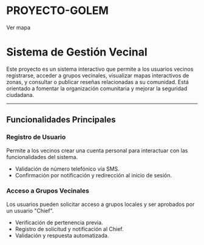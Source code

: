 # PROYECTO-GOLEM
Ver mapa
# Sistema de Gestión Vecinal

Este proyecto es un sistema interactivo que permite a los usuarios vecinos registrarse, acceder a grupos vecinales, visualizar mapas interactivos de zonas, y consultar o publicar reseñas relacionadas a su comunidad. Está orientado a fomentar la organización comunitaria y mejorar la seguridad ciudadana.

---

## Funcionalidades Principales
###  Registro de Usuario
Permite a los vecinos crear una cuenta personal para interactuar con las funcionalidades del sistema.

- Validación de número telefónico vía SMS.
- Confirmación por notificación y redirección al inicio de sesión.

###  Acceso a Grupos Vecinales
Los usuarios pueden solicitar acceso a grupos locales y ser aprobados por un usuario "Chief".

- Verificación de pertenencia previa.
- Registro de solicitud y notificación al Chief.
- Validación y respuesta automatizada.